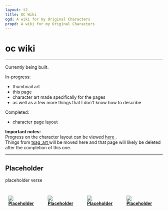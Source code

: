 ```yaml
---
layout: t2
title: OC Wiki
ogd: A wiki for my Original Characters
propd: A wiki for my Original Characters
---
```

<style>
	.cflex{
		margin: 10px;
		width: 90%;
	}
    .cont {  
        display: grid;
        grid-template-columns: auto auto auto auto;
    }
@media only screen and (max-width:800px) {
    .cflex{
		margin: 0px;
		width: 50%;
	}
    .cont {  
        display: grid;
        grid-template-columns: auto auto;
        margin: 0px -5% 0px;
    }
</style>
# oc wiki
---

Currently being built.

In-progress: 
- thumbnail art
- this page
- character art made specifically for the pages
- as well as a few more things that I don't know how to describe

Completed:
- character page layout 

**Important notes:** <br>
Progress on the character layout can be viewed [here <i class="ph ph-link"></i>](/oc_wiki/testing/).<br>
Things from [tsag_art <i class="ph ph-link"></i>](/creations/tsag_art/) will be moved here and that page will likely be deleted after the completion of this one.

---

## Placeholder
placeholder verse
<br><br>
<div class="cont">
	<div class="cflex">
		<img class="octhumb" src="/_oc/th/ocplaceholder.webp">
		<div class="name">
			<a href="/oc_wiki/testing/"><b>Placeholder</b><i class="ph ph-link"></i></a>
		</div>
	</div>
	<div class="cflex">
		<img class="octhumb" src="/_oc/th/ocplaceholder.webp">
		<div class="name">
			<a href="/oc_wiki/testing/"><b>Placeholder</b><i class="ph ph-link"></i></a>
		</div>
	</div>
	<div class="cflex">
		<img class="octhumb" src="/_oc/th/ocplaceholder.webp">
		<div class="name">
			<a href="/oc_wiki/testing/"><b>Placeholder</b><i class="ph ph-link"></i></a>
		</div>
	</div>
	<div class="cflex">
		<img class="octhumb" src="/_oc/th/ocplaceholder.webp">
		<div class="name">
			<a href="/oc_wiki/testing/"><b>Placeholder</b><i class="ph ph-link"></i></a>
		</div>
	</div>
</div>